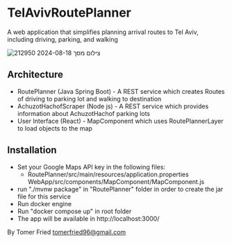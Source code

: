 # TelAvivRoutePlanner

A web application that simplifies planning arrival routes to Tel Aviv, including driving, parking, and walking

![צילום מסך 2024-08-18 212950](https://github.com/user-attachments/assets/eb02fb37-b983-497d-abec-09e5b7db3984)

## Architecture
- RoutePlanner (Java Spring Boot) - A REST service which creates Routes of driving to parking lot and walking to destination
- AchuzotHachofScraper (Node js) - A REST service which provides information about AchuzotHachof parking lots
- User Interface (React) - MapComponent which uses RoutePlannerLayer to load objects to the map

## Installation

- Set your Google Maps API key in the following files:
  - RoutePlanner/src/main/resources/application.properties
    WebApp/src/components/MapComponent/MapComponent.js
- run "./mvnw package" in "RoutePlanner" folder in order to create the jar file for this service
- Run docker engine
- Run "docker compose up" in root folder
- The app will be available in http://localhost:3000/

By Tomer Fried
tomerfried96@gmail.com
